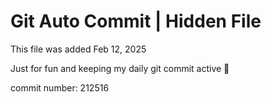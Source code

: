 # Git Auto Commit | Hidden File

This file was added Feb 12, 2025

Just for fun and keeping my daily git commit active 🤪

commit number: 212516
